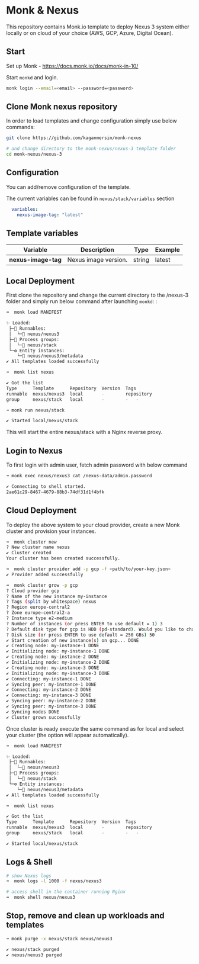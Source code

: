 # Monk & Nexus

This repository contains Monk.io template to deploy Nexus 3 system either locally or on cloud of your choice (AWS, GCP, Azure, Digital Ocean).


## Start

Set up Monk - https://docs.monk.io/docs/monk-in-10/

Start `monkd` and login.

```bash
monk login --email=<email> --password=<password>
```

## Clone Monk nexus repository

In order to load templates and change configuration simply use below commands: 
```bash
git clone https://github.com/kaganmersin/monk-nexus

# and change directory to the monk-nexus/nexus-3 template folder
cd monk-nexus/nexus-3

```

## Configuration

You can add/remove configuration of the template.

The current variables can be found in `nexus/stack/variables` section

```yaml
  variables:
    nexus-image-tag: "latest"
```

##  Template variables

| Variable | Description | Type | Example |
|----------|-------------|------|---------|
| **nexus-image-tag** | Nexus image version. | string | latest |



## Local Deployment

First clone the repository and change the current directory to the /nexus-3 folder and simply run below command after launching `monkd`:
:

```bash
➜  monk load MANIFEST

✨ Loaded:
 ├─🔩 Runnables:
 │  └─🧩 nexus/nexus3
 ├─🔗 Process groups:
 │  └─🧩 nexus/stack
 └─⚙️ Entity instances:
    └─🧩 nexus/nexus3/metadata
✔ All templates loaded successfully

➜  monk list nexus

✔ Got the list
Type      Template      Repository  Version  Tags
runnable  nexus/nexus3  local       -        repository
group     nexus/stack   local       -        -   -

➜ monk run nexus/stack

✔ Started local/nexus/stack

```

This will start the entire nexus/stack with a Nginx reverse proxy. 

## Login to Nexus

To first login with admin user, fetch admin password with below command

```bash
➜ monk exec nexus/nexus3 cat /nexus-data/admin.password

✔ Connecting to shell started.
2ae61c29-8467-4679-88b3-74df31d1f4bfk
```
## Cloud Deployment

To deploy the above system to your cloud provider, create a new Monk cluster and provision your instances.

```bash
➜  monk cluster new
? New cluster name nexus
✔ Cluster created
Your cluster has been created successfully.

➜  monk cluster provider add -p gcp -f <path/to/your-key.json>
✔ Provider added successfully

➜  monk cluster grow -p gcp
? Cloud provider gcp
? Name of the new instance my-instance
? Tags (split by whitespace) nexus
? Region europe-central2
? Zone europe-central2-a
? Instance type e2-medium
? Number of instances (or press ENTER to use default = 1) 3
? Default disk type for gcp is HDD (pd-standard). Would you like to change it? No
? Disk size (or press ENTER to use default = 250 GBs) 50
✔ Start creation of new instance(s) on gcp... DONE
✔ Creating node: my-instance-1 DONE
✔ Initializing node: my-instance-1 DONE
✔ Creating node: my-instance-2 DONE
✔ Initializing node: my-instance-2 DONE
✔ Creating node: my-instance-3 DONE
✔ Initializing node: my-instance-3 DONE
✔ Connecting: my-instance-1 DONE
✔ Syncing peer: my-instance-1 DONE
✔ Connecting: my-instance-2 DONE
✔ Connecting: my-instance-3 DONE
✔ Syncing peer: my-instance-2 DONE
✔ Syncing peer: my-instance-3 DONE
✔ Syncing nodes DONE
✔ Cluster grown successfully
```

Once cluster is ready execute the same command as for local and select your cluster (the option will appear automatically).
```bash
➜  monk load MANIFEST

✨ Loaded:
 ├─🔩 Runnables:
 │  └─🧩 nexus/nexus3
 ├─🔗 Process groups:
 │  └─🧩 nexus/stack
 └─⚙️ Entity instances:
    └─🧩 nexus/nexus3/metadata
✔ All templates loaded successfully

➜  monk list nexus

✔ Got the list
Type      Template      Repository  Version  Tags
runnable  nexus/nexus3  local       -        repository
group     nexus/stack   local       -        -   -

✔ Started local/nexus/stack
```

## Logs & Shell

```bash
# show Nexus logs
➜  monk logs -l 1000 -f nexus/nexus3

# access shell in the container running Nginx
➜  monk shell nexus/nexus3

```

## Stop, remove and clean up workloads and templates

```bash
➜ monk purge -x nexus/stack nexus/nexus3 

✔ nexus/stack purged
✔ nexus/nexus3 purged

```